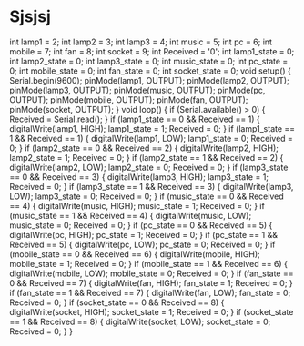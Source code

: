 # Sjsjsj
int lamp1 = 2; int lamp2 = 3; int lamp3 = 4; int music = 5; int pc = 6; int mobile = 7; int fan = 8; int socket = 9; int Received = '0'; int lamp1_state = 0; int lamp2_state = 0; int lamp3_state = 0; int music_state = 0; int pc_state = 0; int mobile_state = 0; int fan_state = 0; int socket_state = 0;  void setup() {   Serial.begin(9600);    pinMode(lamp1, OUTPUT);    pinMode(lamp2, OUTPUT);    pinMode(lamp3, OUTPUT);    pinMode(music, OUTPUT);    pinMode(pc, OUTPUT);   pinMode(mobile, OUTPUT);    pinMode(fan, OUTPUT);    pinMode(socket, OUTPUT); } void loop() {    if (Serial.available() > 0)    {      Received = Serial.read();    }    if (lamp1_state == 0 &amp;&amp; Received == 1)    {      digitalWrite(lamp1, HIGH);      lamp1_state = 1;      Received = 0;    }    if (lamp1_state == 1 &amp;&amp; Received == 1)    {      digitalWrite(lamp1, LOW);      lamp1_state = 0;      Received = 0;    }    if (lamp2_state == 0 &amp;&amp; Received == 2)    {      digitalWrite(lamp2, HIGH);     lamp2_state = 1;      Received = 0;    }    if (lamp2_state == 1 &amp;&amp; Received == 2)    {      digitalWrite(lamp2, LOW);      lamp2_state = 0;      Received = 0;    }    if (lamp3_state == 0 &amp;&amp; Received == 3)    {      digitalWrite(lamp3, HIGH);      lamp3_state = 1;      Received = 0;    }    if (lamp3_state == 1 &amp;&amp; Received == 3)    {      digitalWrite(lamp3, LOW);      lamp3_state = 0;      Received = 0;    }    if (music_state == 0 &amp;&amp; Received == 4)    {      digitalWrite(music, HIGH);      music_state = 1;      Received = 0;    }    if (music_state == 1 &amp;&amp; Received == 4)    {     digitalWrite(music, LOW);      music_state = 0;      Received = 0;    }    if (pc_state == 0 &amp;&amp; Received == 5)    {      digitalWrite(pc, HIGH);      pc_state = 1;      Received = 0;    }    if (pc_state == 1 &amp;&amp; Received == 5)   {     digitalWrite(pc, LOW);     pc_state = 0;     Received = 0;   }   if (mobile_state == 0 &amp;&amp; Received == 6)   {     digitalWrite(mobile, HIGH);     mobile_state = 1;     Received = 0;   }   if (mobile_state == 1 &amp;&amp; Received == 6)   {     digitalWrite(mobile, LOW);     mobile_state = 0;     Received = 0;   }   if (fan_state == 0 &amp;&amp; Received == 7)   {     digitalWrite(fan, HIGH);     fan_state = 1;     Received = 0;   }   if (fan_state == 1 &amp;&amp; Received == 7)   {     digitalWrite(fan, LOW);     fan_state = 0;     Received = 0;   }   if (socket_state == 0 &amp;&amp; Received == 8)   {     digitalWrite(socket, HIGH);     socket_state = 1;     Received = 0;   }   if (socket_state == 1 &amp;&amp; Received == 8)   {     digitalWrite(socket, LOW);     socket_state = 0;     Received = 0;   } }

